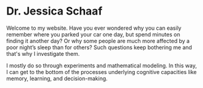 # Dr. Jessica Schaaf

Welcome to my website. Have you ever wondered why you can easily remember where you parked your car one day, but spend minutes on finding it another day? Or why some people are much more affected by a poor night’s sleep than for others? Such questions keep bothering me and that's why I investigate them. 

I mostly do so through experiments and mathematical modeling. In this way, I can get to the bottom of the processes underlying cognitive capacities like memory, learning, and decision-making.
